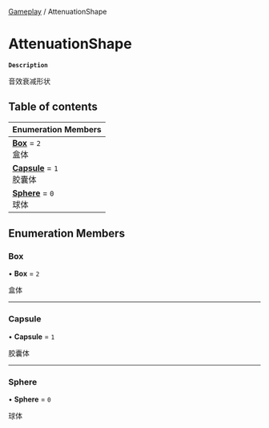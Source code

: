 [Gameplay](../modules/Gameplay.Gameplay.md) / AttenuationShape

# AttenuationShape <Badge type="tip" text="Enumeration" /> <Score text="AttenuationShape" />

**`Description`**

音效衰减形状

## Table of contents

| Enumeration Members |
| :-----|
| **[Box](Gameplay.AttenuationShape.md#box)** = ``2`` <br> 盒体|
| **[Capsule](Gameplay.AttenuationShape.md#capsule)** = ``1`` <br> 胶囊体|
| **[Sphere](Gameplay.AttenuationShape.md#sphere)** = ``0`` <br> 球体|

## Enumeration Members

### Box <Score text="Box" /> 

• **Box** = ``2``

盒体

___

### Capsule <Score text="Capsule" /> 

• **Capsule** = ``1``

胶囊体

___

### Sphere <Score text="Sphere" /> 

• **Sphere** = ``0``

球体
